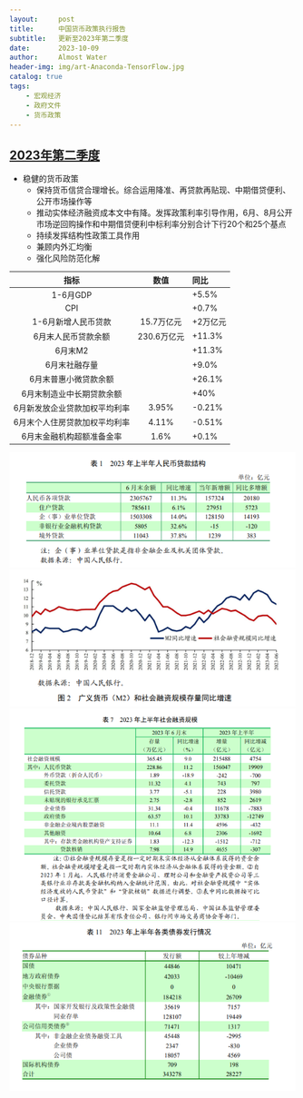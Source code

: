 ```yaml
---
layout:     post
title:      中国货币政策执行报告
subtitle:   更新至2023年第二季度
date:       2023-10-09
author:     Almost Water
header-img: img/art-Anaconda-TensorFlow.jpg
catalog: true
tags:
    - 宏观经济
    - 政府文件
    - 货币政策
---
```


## [2023年第二季度](https://www.gov.cn/lianbo/bumen/202308/P020230818263426256347.pdf)

- 稳健的货币政策
    - 保持货币信贷合理增长。综合运用降准、再贷款再贴现、中期借贷便利、公开市场操作等
    - 推动实体经济融资成本文中有降。发挥政策利率引导作用，6月、8月公开市场逆回购操作和中期借贷便利中标利率分别合计下行20个和25个基点
    - 持续发挥结构性政策工具作用
    - 兼顾内外汇均衡
    - 强化风险防范化解



|指标|数值|同比|
|:---:|:---:|:---|
|1-6月GDP| |+5.5%|
|CPI | |+0.7%|
|1-6月新增人民币贷款|15.7万亿元|+2万亿元|
|6月末人民币贷款余额|230.6万亿元|+11.3%|
|6月末M2||+11.3%|
|6月末社融存量||+9.0%|
|6月末普惠小微贷款余额||+26.1%|
|6月末制造业中长期贷款余额||+40%|
|6月新发放企业贷款加权平均利率|3.95%|-0.21%|
|6月末个人住房贷款加权平均利率|4.11%|-0.51%|
|6月末金融机构超额准备金率|1.6%|+0.1%|

![Alt text](image-1.png)
![Alt text](image.png)
![Alt text](image-2.png)
![Alt text](image-3.png)